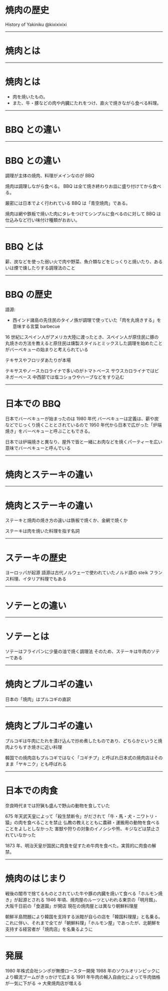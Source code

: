 # 焼肉の歴史

History of Yakiniku
@kixixixixi

---

# 焼肉とは

---

# 焼肉とは

- 肉を焼いたもの。
- また、牛・豚などの肉や内臓にたれをつけ、直火で焼きながら食べる料理。

---

# BBQ との違い

---

# BBQ との違い

調理が主体の焼肉、料理がメインなのが BBQ

焼肉は調理しながら食べる。
BBQ は全て焼き終わりお皿に盛り付けてから食べる。

厳密には日本でよく行われている BBQ は「青空焼肉」である。

焼肉は網や鉄板で焼いた肉にタレをつけてシンプルに食べるのに対して BBQ は仕込みなど行い味付け種類がおおい。

---

# BBQ とは

薪、炭などを使った弱い火で肉や野菜、魚介類などをじっくりと焼いたり、あるいは煙で燻したりする調理法のこと

---

# BBQ の歴史

語源:

- 西インド諸島の先住民のタイノ族が調理で使っていた「肉を丸焼きする」を意味する言葉 barbecue

16 世紀にスペイン人がアメリカ大陸に渡ったとき、スペイン人が原住民に豚の丸焼きの方法を教えると原住民は燻製スタイルとミックスした調理を始めたことがバーベキューの始まりと考えられている

テキサスやフロリダあたりが本場

テキサスやノースカロライナで多いのがトマトベース
サウスカロライナではビネガーベース
中西部では塩コショウやハーブなどをすり込む

---

# 日本での BBQ

日本でバーベキューが始まったのは 1980 年代
バーベキューは定義は、薪や炭などでじっくり焼くこととされているので 1950 年代から日本で広がった「炉端焼き」をバーベキューと呼ぶこともできる。

日本では炉端焼きと異なり、屋外で皆と一緒にお肉などを焼くパーティーを広い意味でバーベキューと呼んでいる

---

# 焼肉とステーキの違い

---

# 焼肉とステーキの違い

ステーキと焼肉の焼き方の違いは鉄板で焼くか、金網で焼くか

ステーキは肉を焼いた料理を指す名詞

---

# ステーキの歴史

ヨーロッパが起源
語源は古代ノルウェーで使われていたノルド語の steik
フランス料理、イタリア料理でもある

---

# ソテーとの違い

---

# ソテーとは

ソテーはフライパンに少量の油で焼く調理法
そのため、ステーキは牛肉のソテーである

---

# 焼肉とプルコギの違い

日本の「焼肉」はプルコギの直訳

---

# 焼肉とプルコギの違い

プルコギは牛肉にたれを漬け込んで炒め煮したものであり、どちらかというと焼肉よりもすき焼きに近い料理

韓国での焼肉店もプルコギではなく「コギチプ」と呼ばれ日本式の焼肉店はそのまま「ヤキニク」とも呼ばれる

---

# 日本での肉食

奈良時代までは狩猟も盛んで野山の動物を食していた

675 年天武天皇によって「殺生禁断令」がだされて「牛・馬・犬・ニワトリ・猿」の肉を食べることを禁止
仏教の教えとともに農耕・運搬用の動物を食べることをよしとしなかった
害獣や狩りの対象のイノシシや熊、キジなどは禁止されていなかった

1873 年、明治天皇が国民に肉食を促すため牛肉を食べた。実質的に肉食の解禁。

---

# 焼肉のはじまり

戦後の闇市で捨てるものとされていた牛や豚の内臓を焼いて食べる「ホルモン焼き」が起源とされる
1946 年頃、焼肉屋のルーツといわれる東京の「明月館」、大阪千日前の「食道園」が開店
現在の焼肉屋とは異なり朝鮮料理屋

朝鮮半島問題により韓国を支持する派閥が自らの店を「韓国料理屋」と名乗る。これに伴い、それまで全てが「朝鮮料理」「ホルモン屋」であったが、北朝鮮を支持する経営者が「焼肉店」を名乗るように

---

# 発展

1980 年株式会社シンポが無煙ロースター開発
1988 年のソウルオリンピックにより韓流ブームがきっかけで広まる
1991 年牛肉の輸入自由化によって牛肉価格が一気に下がる
-> 大衆焼肉店が増える
